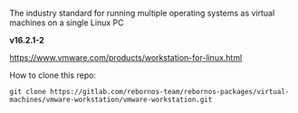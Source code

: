 The industry standard for running multiple operating systems as virtual machines on a single Linux PC

**v16.2.1-2**

https://www.vmware.com/products/workstation-for-linux.html

How to clone this repo:

```
git clone https://gitlab.com/rebornos-team/rebornos-packages/virtual-machines/vmware-workstation/vmware-workstation.git
```

